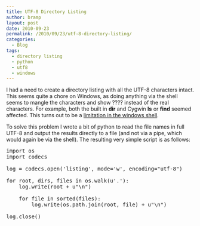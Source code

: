 ```yaml
---
title: UTF-8 Directory Listing
author: bramp
layout: post
date: 2010-09-23
permalink: /2010/09/23/utf-8-directory-listing/
categories:
  - Blog
tags:
  - directory listing
  - python
  - utf8
  - windows
---
```

I had a need to create a directory listing with all the UTF-8 characters intact. This seems quite a chore on Windows, as doing anything via the shell seems to mangle the characters and show ???? instead of the real characters. For example, both the built in **dir** and Cygwin **ls** or **find** seemed affected. This turns out to be a [limitation in the windows shell][1].

To solve this problem I wrote a bit of python to read the file names in full UTF-8 and output the results directly to a file (and not via a pipe, which would again be via the shell). The resulting very simple script is as follows:

<pre class="prettyprint">import os
import codecs

log = codecs.open('listing', mode='w', encoding="utf-8")

for root, dirs, files in os.walk(u'.'):
	log.write(root + u"\n")

	for file in sorted(files):
		log.write(os.path.join(root, file) + u"\n")

log.close()

</pre>

 [1]: http://stackoverflow.com/questions/379240/is-there-a-windows-command-shell-that-will-display-unicode-characters